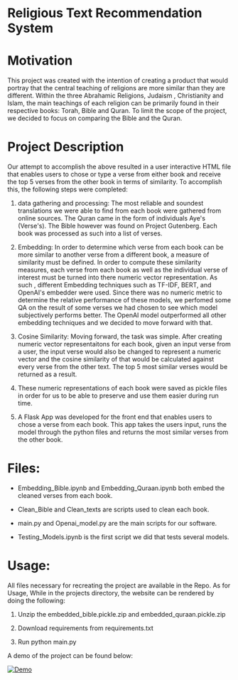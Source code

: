 # Religious Text Recommendation System

# Motivation

This project was created with the intention of creating a product that would portray that the central teaching of religions are more similar than they are different. Within the three Abrahamic Religions, Judaism , Christianity and Islam, the main teachings of each religion can be primarily found in their respective books: Torah, Bible and Quran. To limit the scope of the project, we decided to focus on comparing the Bible and the Quran.

# Project Description

Our attempt to accomplish the above resulted in a user interactive HTML file that enables users to chose or type a verse from either book and receive the top 5 verses from the other book in terms of similarity. To accomplish this, the following steps were completed:

1. data gathering and processing:
   The most reliable and soundest translations we were able to find from each book were gathered from online sources. The Quran came in the form of individuals Aye's (Verse's). The Bible however was found on Project Gutenberg. Each book was processed as such into a list of verses.

2. Embedding:
   In order to determine which verse from each book can be more similar to another verse from a different book, a measure of similarity must be defined. In order to compute these similarity measures, each verse from each book as well as the individual verse of interest must be turned into there numeric vector representation. As such , different Embedding techniques such as TF-IDF, BERT, and OpenAI's embedder were used. Since there was no numeric metric to determine the relative performance of these models, we perfomed some QA on the result of some verses we had chosen to see which model subjectively performs better. The OpenAI model outperformed all other embedding techniques and we decided to move forward with that.

3. Cosine Similarity:
   Moving forward, the task was simple. After creating numeric vector representaitons for each book, given an input verse from a user, the input verse would also be changed to represent a numeric vector and the cosine similarity of that would be calculated against every verse from the other text. The top 5 most similar verses would be returned as a result.

4. These numeric representations of each book were saved as pickle files in order for us to be able to preserve and use them easier during run time.

5. A Flask App was developed for the front end that enables users to chose a verse from each book. This app takes the users input, runs the model through the python files and returns the most similar verses from the other book.

# Files:

- Embedding_Bible.ipynb and Embedding_Quraan.ipynb both embed the cleaned verses from each book.

- Clean_Bible and Clean_texts are scripts used to clean each book.

- main.py and Openai_model.py are the main scripts for our software.

- Testing_Models.ipynb is the first script we did that tests several models.

# Usage:

All files necessary for recreating the project are available in the Repo.
As for Usage, While in the projects directory, the website can be rendered by doing the following:

1. Unzip the embedded_bible.pickle.zip and embedded_quraan.pickle.zip

2. Download requirements from requirements.txt

3. Run python main.py

A demo of the project can be found below:

[![Demo](Data/demo.png)](https://www.youtube.com/watch?v=dsTI9qa58wY)
